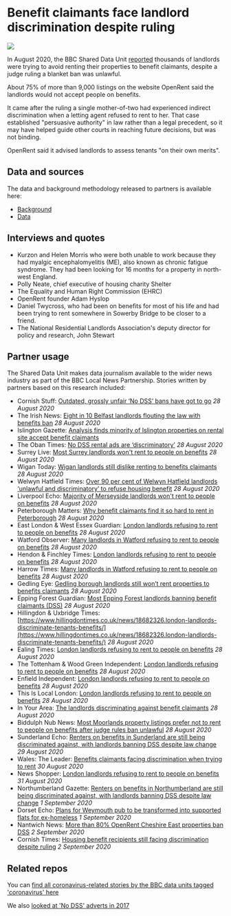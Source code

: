 # Benefit claimants face landlord discrimination despite ruling

![](https://ichef.bbci.co.uk/news/660/cpsprodpb/A250/production/_106025514_gettyimages-457202678-1.jpg)

In August 2020, the BBC Shared Data Unit [reported](https://www.bbc.co.uk/news/uk-53821317) thousands of landlords were trying to avoid renting their properties to benefit claimants, despite a judge ruling a blanket ban was unlawful.

About 75% of more than 9,000 listings on the website OpenRent said the landlords would not accept people on benefits.

It came after the ruling a single mother-of-two had experienced indirect discrimination when a letting agent refused to rent to her. That case established "persuasive authority" in law rather than a legal precedent, so it may have helped guide other courts in reaching future decisions, but was not binding.

OpenRent said it advised landlords to assess tenants "on their own merits".

## Data and sources

The data and background methodology released to partners is available here:
* [Background](https://docs.google.com/document/d/1yJxL_yXwz25hJbWAqGkV56OgG5X31yGtBJSo38K93FY/edit)
* [Data](https://docs.google.com/spreadsheets/d/1HCijUk-uL1YYZV1BrgZBChLDTv7LfsJnneYoME6KOaQ/edit#gid=0)

## Interviews and quotes

* Kurzon and Helen Morris who were both unable to work because they had myalgic encephalomyelitis (ME), also known as chronic fatigue syndrome. They had been looking for 16 months for a property in north-west England.
* Polly Neate, chief executive of housing charity Shelter
* The Equality and Human Right Commission (EHRC)
* OpenRent founder Adam Hyslop
* Daniel Twycross, who had been on benefits for most of his life and had been trying to rent somewhere in Sowerby Bridge to be closer to a friend.
* The National Residential Landlords Association's deputy director for policy and research, John Stewart


## Partner usage

The Shared Data Unit makes data journalism available to the wider news industry as part of the BBC Local News Partnership.
Stories written by partners based on this research included:

* Cornish Stuff: [Outdated, grossly unfair ‘No DSS’ bans have got to go](https://cornishstuff.com/2020/08/28/outdated-grossly-unfair-no-dss-bans-have-got-to-go/) *28 August 2020*
* The Irish News: [Eight in 10 Belfast landlords flouting the law with benefits ban](http://www.irishnews.com/news/northernirelandnews/2020/08/28/news/eight-in-10-belfast-landlords-flouting-the-law-with-benefits-ban-2049389/) *28 August 2020*
* Islington Gazette: [Analysis finds minority of Islington properties on rental site accept benefit claimants](https://www.islingtongazette.co.uk/news/minority-of-islington-properties-on-openrent-accept-benefit-claimants-1-6811914)
* The Oban Times: [No DSS rental ads are ‘discriminatory’](https://www.obantimes.co.uk/2020/08/28/no-dss-rental-ads-are-discriminatory/) *28 August 2020*
* Surrey Live: [Most Surrey landlords won't rent to people on benefits](https://www.getsurrey.co.uk/news/surrey-news/most-surrey-landlords-wont-rent-18836786) *28 August 2020*
* Wigan Today: [Wigan landlords still dislike renting to benefits claimants](https://www.wigantoday.net/news/people/wigan-landlords-still-dislike-renting-benefits-claimants-2954941) *28 August 2020*
* Welwyn Hatfield Times: [Over 90 per cent of Welwyn Hatfield landlords ‘unlawful and discriminatory’ to refuse housing benefit](https://www.whtimes.co.uk/news/no-dss-is-unlawful-but-still-used-in-welwyn-hatfield-1-6812793) *28 August 2020*
* Liverpool Echo: [Majority of Merseyside landlords won't rent to people on benefits](https://www.liverpoolecho.co.uk/news/liverpool-news/majority-merseyside-landlords-wont-rent-18841226) *28 August 2020*
* Peterborough Matters: [Why benefit claimants find it so hard to rent in Peterborough](https://www.peterboroughmatters.co.uk/local-news/why-benefit-claimants-find-it-so-hard-to-rent-in-peterborough-18123) *28 August 2020*
* East London & West Essex Guardian: [London landlords refusing to rent to people on benefits](https://www.guardian-series.co.uk/news/18682326.london-landlords-discriminate-tenants-benefits/) *28 August 2020*
* Watford Observer: [Many landlords in Watford refusing to rent to people on benefits](https://www.watfordobserver.co.uk/news/18677569.number-listings-hertfordshire-wont-take-people-benefits/) *28 August 2020*
* Hendon & Finchley Times: [London landlords refusing to rent to people on benefits](https://www.times-series.co.uk/news/18682326.london-landlords-discriminate-tenants-benefits/) *28 August 2020*
* Harrow Times: [Many landlords in Watford refusing to rent to people on benefits](https://www.harrowtimes.co.uk/watfordnews/18677569.number-listings-hertfordshire-wont-take-people-benefits/) *28 August 2020*
* Gedling Eye: [Gedling borough landlords still won’t rent properties to benefits claimants](https://www.gedlingeye.co.uk/news/gedling-borough-landlords-still-wont-rent-properties-to-benefits-claimants/) *28 August 2020*
* Epping Forest Guardian: [Most Epping Forest landlords banning benefit claimants (DSS)](https://www.eppingforestguardian.co.uk/news/18680870.epping-forest-landlords-blanket-banning-benefit-claimants/) *28 August 2020*
* Hillingdon & Uxbridge Times: [https://www.hillingdontimes.co.uk/news/18682326.london-landlords-discriminate-tenants-benefits/](https://www.hillingdontimes.co.uk/news/18682326.london-landlords-discriminate-tenants-benefits/) *28 August 2020*
* Ealing Times: [London landlords refusing to rent to people on benefits](https://www.ealingtimes.co.uk/news/18682326.london-landlords-discriminate-tenants-benefits/) *28 August 2020*
* The Tottenham & Wood Green Independent: [London landlords refusing to rent to people on benefits](https://www.thetottenhamindependent.co.uk/news/18682326.london-landlords-discriminate-tenants-benefits/) *28 August 2020*
* Enfield Independent: [London landlords refusing to rent to people on benefits](https://www.enfieldindependent.co.uk/news/18682326.london-landlords-discriminate-tenants-benefits/) *28 August 2020*
* This Is Local London: [London landlords refusing to rent to people on benefits](https://www.thisislocallondon.co.uk/news/18682326.london-landlords-discriminate-tenants-benefits/) *28 August 2020*
* In Your Area: [The landlords discriminating against benefit claimants](https://www.inyourarea.co.uk/news/the-landlords-discriminating-against-benefit-claimants/) *28 August 2020*
* Biddulph Nub News: [Most Moorlands property listings prefer not to rent to people on benefits after judge rules ban unlawful](https://biddulph.nub.news/n/most-moorlands-property-listings-prefer-not-to-rent-to-people-on-benefits-after-judge-rules-ban-unlawful) *28 August 2020*
* Sunderland Echo: [Renters on benefits in Sunderland are still being discriminated against, with landlords banning DSS despite law change](https://www.sunderlandecho.com/news/politics/renters-benefits-sunderland-are-still-being-discriminated-against-landlords-banning-dss-despite-law-change-2956704) *29 August 2020*
* Wales: The Leader: [Benefits claimants facing discrimination when trying to rent](https://www.leaderlive.co.uk/news/18683917.benefits-claimants-facing-discrimination-trying-rent/) *30 August 2020*
* News Shopper: [London landlords refusing to rent to people on benefits](https://www.newsshopper.co.uk/news/18687453.london-landlords-refusing-rent-people-benefits/) *31 August 2020*
* Northumberland Gazette: [Renters on benefits in Northumberland are still being discriminated against, with landlords banning DSS despite law change](https://www.northumberlandgazette.co.uk/news/politics/renters-benefits-northumberland-are-still-being-discriminated-against-landlords-banning-dss-despite-law-change-2956703) *1 September 2020*
* Dorset Echo: [Plans for Weymouth pub to be transformed into supported flats for ex-homeless](https://www.dorsetecho.co.uk/news/18688120.plans-weymouth-pub-transformed-supported-flats-ex-homeless/) *1 September 2020*
* Nantwich News: [More than 80% OpenRent Cheshire East properties ban DSS](https://thenantwichnews.co.uk/2020/09/02/more-than-80-openrent-cheshire-east-properties-ban-dss/) *2 September 2020*
* Cornish Times: [Housing benefit recipients still facing discrimination despite ruling](http://www.cornish-times.co.uk/article.cfm?id=127671&headline=Housing%20benefit%20recipients%20still%20facing%20discrimination%20despite%20ruling&sectionIs=news&searchyear=2020) *2 September 2020*



## Related repos

You can [find all coronavirus-related stories by the BBC data units tagged 'coronavirus' here](https://github.com/search?q=topic%3Acoronavirus+org%3ABBC-Data-Unit&type=Repositories)

We also [looked at 'No DSS' adverts in 2017](https://github.com/BBC-Data-Unit/no-dss)


